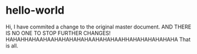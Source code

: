 # hello-world

Hi, I have commited a change to the original master document. AND THERE IS NO ONE TO STOP FURTHER CHANGES! HAHAHHAHAAHAAHAHAHAHAHAAHAHAHAAHHAHAHAHAHAHAHA
That is all.
